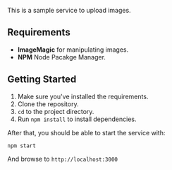 This is a sample service to upload images.

## Requirements

* **ImageMagic** for manipulating images.
* **NPM** Node Pacakge Manager.

## Getting Started

1. Make sure you've installed the requirements.
2. Clone the repository.
2. `cd` to the project directory.
3. Run `npm install` to install dependencies.

After that, you should be able to start the service with:

    npm start

And browse to `http://localhost:3000`

